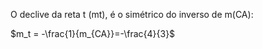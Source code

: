 O declive da reta t (mt), é o simétrico do inverso de m(CA):

$m_t = -\frac{1}{m_{CA}}=-\frac{4}{3}$